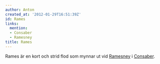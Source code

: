 ```yaml
---
author: Anton
created_at: '2012-01-29T16:51:39Z'
id: Rames
links:
  mention:
  - Consaber
  - Ramesney
title: Rames
---
```


Rames är en kort och strid flod som mynnar ut vid [Ramesney] i [Consaber].

  [Ramesney]: Ramesney
  [Consaber]: Consaber

